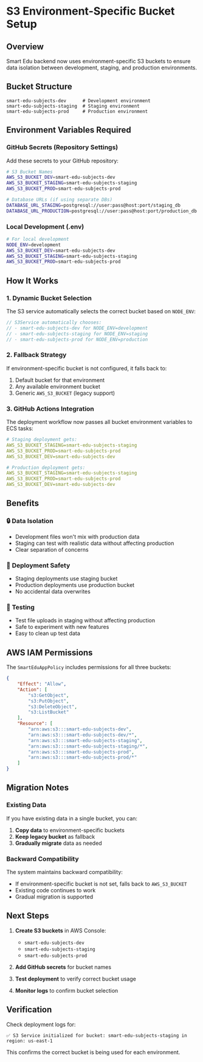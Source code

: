 # S3 Environment-Specific Bucket Setup

## Overview
Smart Edu backend now uses environment-specific S3 buckets to ensure data isolation between development, staging, and production environments.

## Bucket Structure
```
smart-edu-subjects-dev      # Development environment
smart-edu-subjects-staging  # Staging environment  
smart-edu-subjects-prod     # Production environment
```

## Environment Variables Required

### GitHub Secrets (Repository Settings)
Add these secrets to your GitHub repository:

```bash
# S3 Bucket Names
AWS_S3_BUCKET_DEV=smart-edu-subjects-dev
AWS_S3_BUCKET_STAGING=smart-edu-subjects-staging
AWS_S3_BUCKET_PROD=smart-edu-subjects-prod

# Database URLs (if using separate DBs)
DATABASE_URL_STAGING=postgresql://user:pass@host:port/staging_db
DATABASE_URL_PRODUCTION=postgresql://user:pass@host:port/production_db
```

### Local Development (.env)
```bash
# For local development
NODE_ENV=development
AWS_S3_BUCKET_DEV=smart-edu-subjects-dev
AWS_S3_BUCKET_STAGING=smart-edu-subjects-staging
AWS_S3_BUCKET_PROD=smart-edu-subjects-prod
```

## How It Works

### 1. Dynamic Bucket Selection
The S3 service automatically selects the correct bucket based on `NODE_ENV`:

```typescript
// S3Service automatically chooses:
// - smart-edu-subjects-dev for NODE_ENV=development
// - smart-edu-subjects-staging for NODE_ENV=staging  
// - smart-edu-subjects-prod for NODE_ENV=production
```

### 2. Fallback Strategy
If environment-specific bucket is not configured, it falls back to:
1. Default bucket for that environment
2. Any available environment bucket
3. Generic `AWS_S3_BUCKET` (legacy support)

### 3. GitHub Actions Integration
The deployment workflow now passes all bucket environment variables to ECS tasks:

```yaml
# Staging deployment gets:
AWS_S3_BUCKET_STAGING=smart-edu-subjects-staging
AWS_S3_BUCKET_PROD=smart-edu-subjects-prod
AWS_S3_BUCKET_DEV=smart-edu-subjects-dev

# Production deployment gets:
AWS_S3_BUCKET_STAGING=smart-edu-subjects-staging
AWS_S3_BUCKET_PROD=smart-edu-subjects-prod
AWS_S3_BUCKET_DEV=smart-edu-subjects-dev
```

## Benefits

### 🔒 **Data Isolation**
- Development files won't mix with production data
- Staging can test with realistic data without affecting production
- Clear separation of concerns

### 🚀 **Deployment Safety**
- Staging deployments use staging bucket
- Production deployments use production bucket
- No accidental data overwrites

### 🧪 **Testing**
- Test file uploads in staging without affecting production
- Safe to experiment with new features
- Easy to clean up test data

## AWS IAM Permissions

The `SmartEduAppPolicy` includes permissions for all three buckets:

```json
{
    "Effect": "Allow",
    "Action": [
        "s3:GetObject",
        "s3:PutObject", 
        "s3:DeleteObject",
        "s3:ListBucket"
    ],
    "Resource": [
        "arn:aws:s3:::smart-edu-subjects-dev",
        "arn:aws:s3:::smart-edu-subjects-dev/*",
        "arn:aws:s3:::smart-edu-subjects-staging", 
        "arn:aws:s3:::smart-edu-subjects-staging/*",
        "arn:aws:s3:::smart-edu-subjects-prod",
        "arn:aws:s3:::smart-edu-subjects-prod/*"
    ]
}
```

## Migration Notes

### Existing Data
If you have existing data in a single bucket, you can:
1. **Copy data** to environment-specific buckets
2. **Keep legacy bucket** as fallback
3. **Gradually migrate** data as needed

### Backward Compatibility
The system maintains backward compatibility:
- If environment-specific bucket is not set, falls back to `AWS_S3_BUCKET`
- Existing code continues to work
- Gradual migration is supported

## Next Steps

1. **Create S3 buckets** in AWS Console:
   - `smart-edu-subjects-dev`
   - `smart-edu-subjects-staging` 
   - `smart-edu-subjects-prod`

2. **Add GitHub secrets** for bucket names

3. **Test deployment** to verify correct bucket usage

4. **Monitor logs** to confirm bucket selection

## Verification

Check deployment logs for:
```
✅ S3 Service initialized for bucket: smart-edu-subjects-staging in region: us-east-1
```

This confirms the correct bucket is being used for each environment.
